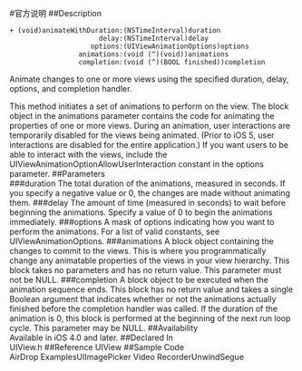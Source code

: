 #官方说明
##Description	
```objc
+ (void)animateWithDuration:(NSTimeInterval)duration  
                      delay:(NSTimeInterval)delay    
                    options:(UIViewAnimationOptions)options  
                 animations:(void (^)(void))animations 
                 completion:(void (^)(BOOL finished))completion
```
Animate changes to one or more views using the specified duration, delay, options, and completion handler.

This method initiates a set of animations to perform on the view. The block object in the animations parameter contains the code for animating the properties of one or more views.
During an animation, user interactions are temporarily disabled for the views being animated. (Prior to iOS 5, user interactions are disabled for the entire application.) If you want users to be able to interact with the views, include the UIViewAnimationOptionAllowUserInteraction constant in the options parameter.
##Parameters	
###duration
The total duration of the animations, measured in seconds. If you specify a negative value or 0, the changes are made without animating them.
###delay
The amount of time (measured in seconds) to wait before beginning the animations. Specify a value of 0 to begin the animations immediately.
###options
A mask of options indicating how you want to perform the animations. For a list of valid constants, see UIViewAnimationOptions.
###animations
A block object containing the changes to commit to the views. This is where you programmatically change any animatable properties of the views in your view hierarchy. This block takes no parameters and has no return value. This parameter must not be NULL.
###completion
A block object to be executed when the animation sequence ends. This block has no return value and takes a single Boolean argument that indicates whether or not the animations actually finished before the completion handler was called. If the duration of the animation is 0, this block is performed at the beginning of the next run loop cycle. This parameter may be NULL.
##Availability	
Available in iOS 4.0 and later.
##Declared In	
UIView.h
##Reference	
UIView
##Sample Code	
AirDrop ExamplesUIImagePicker Video RecorderUnwindSegue
